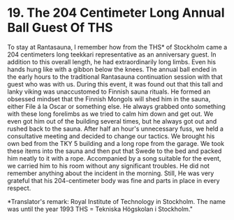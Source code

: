 


    
# 19. The 204 Centimeter Long Annual Ball Guest Of THS

To stay at Rantasauna, I remember how from the THS\* of Stockholm came a 204 centimeters long teekkari representative as an anniversary guest. In addition to this overall length, he had extraordinarily long limbs. Even his hands hung like with a gibbon below the knees. The annual ball ended in the early hours to the traditional Rantasauna continuation session with that guest who was with us. During this event, it was found out that this tall and lanky viking was unaccustomed to Finnish sauna rituals. He formed an obsessed mindset that the Finnish Mongols will shed him in the sauna, either File á la Oscar or something else. He always grabbed onto something with these long forelimbs as we tried to calm him down and get out. We even got him out of the building several times, but he always got out and rushed back to the sauna. After half an hour's unnecessary fuss, we held a consultative meeting and decided to change our tactics. We brought his own bed from the TKY 5 building and a long rope from the garage. We took these items into the sauna and then put that Swede to the bed and packed him neatly to it with a rope. Accompanied by a song suitable for the event, we carried him to his room without any significant troubles. He did not remember anything about the incident in the morning. Still, He was very grateful that his 204-centimeter body was fine and parts in place in every respect.


\*Translator's remark: Royal Institute of Technology in Stockholm. The name was until the year 1993 THS = Tekniska Högskolan i Stockholm."
